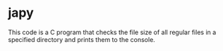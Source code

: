# japy
This code is a C program that checks the file size of all regular files in a specified directory and prints them to the console.
